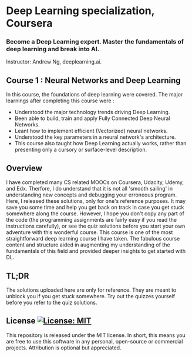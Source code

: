 # Deep Learning specialization, Coursera
### Become a Deep Learning expert. Master the fundamentals of deep learning and break into AI.
Instructor: Andrew Ng, deeplearning.ai.

## Course 1 : Neural Networks and Deep Learning
In this course, the foundations of deep learning were covered. The major learnings after completing this course were :
 - Understood the major technology trends driving Deep Learning.
 - Been able to build, train and apply Fully Connected Deep Neural Networks.
 - Leant how to implement efficient (Vectorized) neural networks.
 - Understood the key parameters in a neural network's architecture.
 - This course also taught how Deep Learning actually works, rather than presenting only a cursory or surface-level description.

## Overview
I have completed many CS related MOOCs on Coursera, Udacity, Udemy, and Edx. Therfore, I do understand that it is not all 'smooth sailing' in understanding new concepts and debugging your erroneous program. Here, I released these solutions, only for one's reference purposes. It may save you some time and help you get back on track in case you get stuck somewhere along the course. 
However, I hope you don't copy any part of the code (the programming assignments are fairly easy if you read the instructions carefully), or see the quiz solutions before you start your own adventure with this wonderful course. 
This course is one of the most straightforward deep learning course I have taken. The fabulous course content and structure aided in augmenting my understanding of the fundamentals of this field and provided deeper insights to get started with DL.

## TL;DR
The solutions uploaded here are only for reference. They are meant to unblock you if you get stuck somewhere. 
Try out the quizzes yourself before you refer to the quiz solutions.

## License [![License: MIT](https://img.shields.io/badge/License-MIT-yellow.svg)](https://opensource.org/licenses/MIT)
This repository is released under the MIT license. In short, this means you are free to use this software in any personal, open-source or commercial projects. Attribution is optional but appreciated.
